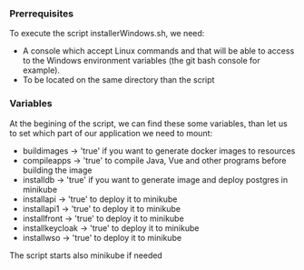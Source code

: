 ### Prerrequisites
To execute the script installerWindows.sh, we need:
 - A console which accept Linux commands and that will be able to access to the Windows environment variables (the git bash console for example).
 - To be located on the same directory than the script

### Variables
At the begining of the script, we can find these some variables, than let us to set which part of our application we need to mount:
 - buildimages -> 'true' if you want to generate docker images to resources
 - compileapps -> 'true' to compile Java, Vue and other programs before building the image 
 - installdb -> 'true' if you want to generate image and deploy postgres in minikube
 - installapi -> 'true' to deploy it to minikube
 - installapi1 -> 'true' to deploy it to minikube
 - installfront -> 'true' to deploy it to minikube
 - installkeycloak -> 'true' to deploy it to minikube
 - installwso -> 'true' to deploy it to minikube
 
 The script starts also minikube if needed